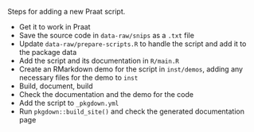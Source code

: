 Steps for adding a new Praat script.

  - Get it to work in Praat
  - Save the source code in `data-raw/snips` as a `.txt` file
  - Update `data-raw/prepare-scripts.R` to handle the script and add it to the
    package data
  - Add the script and its documentation in `R/main.R`
  - Create an RMarkdown demo for the script in `inst/demos`, adding any
    necessary files for the demo to `inst`
  - Build, document, build
  - Check the documentation and the demo for the code
  - Add the script to `_pkgdown.yml`
  - Run `pkgdown::build_site()` and check the generated documentation page
